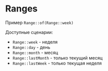 # Ranges

Пример ```Range::of(Range::week)```

Доступные сценарии:
 * `Range::week` - неделя
 * `Range::day` - день
 * `Range::month` - месяц
 * `Range::lastMonth` - только текущий месяц
 * `Range::lastWeek` - только текущая неделя